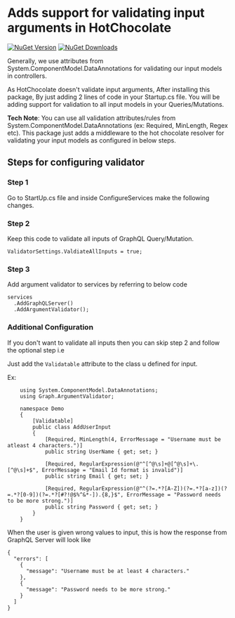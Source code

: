 # Adds support for validating input arguments in HotChocolate

<a href="https://www.nuget.org/packages/Graph.ArgumentValidator"><img alt="NuGet Version" src="https://img.shields.io/nuget/v/Graph.ArgumentValidator"></a>
<a href="https://www.nuget.org/packages/Graph.ArgumentValidator"><img alt="NuGet Downloads" src="https://img.shields.io/nuget/dt/Graph.ArgumentValidator"></a>

Generally, we use attributes from System.ComponentModel.DataAnnotations for validating our input models in controllers.

As HotChocolate doesn't validate input arguments, After installing this package, By just adding 2 lines of code in your Startup.cs file. You will be adding support for validation to all input models in your Queries/Mutations.

**Tech Note**: You can use all validation attributes/rules from System.ComponentModel.DataAnnotations (ex: Required, MinLength, Regex etc). This package just adds a middleware to the hot chocolate resolver for validating your input models as configured in below steps.


## Steps for configuring validator


### Step 1
Go to StartUp.cs file and inside ConfigureServices make the following changes.

### Step 2
Keep this code to validate all inputs of GraphQL Query/Mutation.
```
ValidatorSettings.ValdiateAllInputs = true;
```


### Step 3
Add argument validator to services by referring to below code
```
services
  .AddGraphQLServer()
  .AddArgumentValidator();
```


### Additional Configuration
If you don't want to validate all inputs then you can skip step 2 and follow the optional step i.e

Just add the `Validatable` attribute to the class u defined for input.

Ex:
```
    using System.ComponentModel.DataAnnotations;
    using Graph.ArgumentValidator;
    
    namespace Demo
    {
        [Validatable]
        public class AddUserInput
        {
            [Required, MinLength(4, ErrorMessage = "Username must be atleast 4 characters.")]
            public string UserName { get; set; }

            [Required, RegularExpression(@"^[^@\s]+@[^@\s]+\.[^@\s]+$", ErrorMessage = "Email Id format is invalid")]
            public string Email { get; set; }

            [Required, RegularExpression(@"^(?=.*?[A-Z])(?=.*?[a-z])(?=.*?[0-9])(?=.*?[#?!@$%^&*-]).{8,}$", ErrorMessage = "Password needs to be more strong.")]
            public string Password { get; set; }
        }
    }
```


When the user is given wrong values to input, this is how the response from GraphQL Server will look like
```
{
  "errors": [
    {
      "message": "Username must be at least 4 characters."
    },
    {
      "message": "Password needs to be more strong."
    }
  ]
}
```
